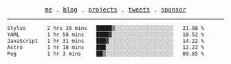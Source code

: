<p align="center">
  <samp>
    <a href="https://everfu.org">me</a> .
    <a href="https://everfu.org/blog">blog</a> .
    <a href="https://everfu.org/github">projects</a> .
    <a href="https://twitter.com/everfu8">tweets</a> .
    <a href="https://everfu.org/sponsor">sponsor</a>
  </samp>
</p>

---

<!--START_SECTION:waka-->

```txt
Stylus       2 hrs 20 mins   █████▒░░░░░░░░░░░░░░░░░░░   21.98 %
YAML         1 hr 58 mins    ████▓░░░░░░░░░░░░░░░░░░░░   18.52 %
JavaScript   1 hr 31 mins    ███▓░░░░░░░░░░░░░░░░░░░░░   14.22 %
Astro        1 hr 18 mins    ███░░░░░░░░░░░░░░░░░░░░░░   12.22 %
Pug          1 hr 3 mins     ██▒░░░░░░░░░░░░░░░░░░░░░░   09.85 %
```

<!--END_SECTION:waka-->
